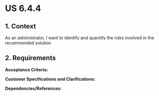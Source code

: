# US 6.4.4

## 1. Context

As an administrator, I want to identify and quantify the risks involved in the recommended solution

## 2. Requirements

**Acceptance Criteria:** 


**Customer Specifications and Clarifications:**


**Dependencies/References:**
